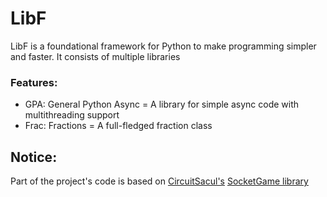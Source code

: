 # LibF

LibF is a foundational framework for Python to make programming simpler and faster. It consists of multiple libraries

### Features:
 - GPA: General Python Async = A library for simple async code with multithreading support
 - Frac: Fractions = A full-fledged fraction class


## Notice:  
Part of the project's code is based on [CircuitSacul's](https://github.com/CircuitSacul) [SocketGame library](https://github.com/CircuitSacul/SocketGame)
